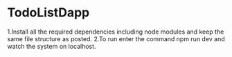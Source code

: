 # TodoListDapp

1.Install all the required dependencies including node modules and keep the same file structure as posted. 
2.To run enter the command npm run dev and watch the system on localhost.
